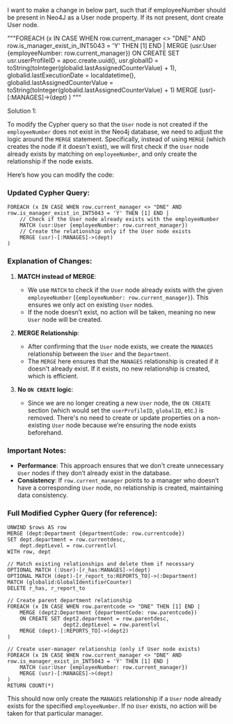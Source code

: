 I want to make a change in below part, such that 
if employeeNumber should be present in Neo4J as a User node property. 
If its not present, dont create User node.

"""FOREACH (x IN CASE WHEN row.current_manager <> "DNE" AND row.is_manager_exist_in_INT5043 = 'Y' THEN [1] END |
    MERGE (usr:User {employeeNumber: row.current_manager})
    ON CREATE SET usr.userProfileID = apoc.create.uuid(),
                  usr.globalID = toString(toInteger(globalid.lastAssignedCounterValue) + 1),
                  globalid.lastExecutionDate = localdatetime(),
                  globalid.lastAssignedCounterValue = toString(toInteger(globalid.lastAssignedCounterValue) + 1)
    MERGE (usr)-[:MANAGES]->(dept)
)
"""

Solution 1:

To modify the Cypher query so that the `User` node is not created if the `employeeNumber` does not exist in the Neo4j database, we need to adjust the logic around the `MERGE` statement. Specifically, instead of using `MERGE` (which creates the node if it doesn't exist), we will first check if the `User` node already exists by matching on `employeeNumber`, and only create the relationship if the node exists.

Here’s how you can modify the code:

### Updated Cypher Query:

```cypher
FOREACH (x IN CASE WHEN row.current_manager <> "DNE" AND row.is_manager_exist_in_INT5043 = 'Y' THEN [1] END |
    // Check if the User node already exists with the employeeNumber
    MATCH (usr:User {employeeNumber: row.current_manager})
    // Create the relationship only if the User node exists
    MERGE (usr)-[:MANAGES]->(dept)
)
```

### Explanation of Changes:
1. **MATCH instead of MERGE**: 
   - We use `MATCH` to check if the `User` node already exists with the given `employeeNumber` (`{employeeNumber: row.current_manager}`). This ensures we only act on existing `User` nodes.
   - If the node doesn’t exist, no action will be taken, meaning no new `User` node will be created.

2. **MERGE Relationship**: 
   - After confirming that the `User` node exists, we create the `MANAGES` relationship between the `User` and the `Department`.
   - The `MERGE` here ensures that the `MANAGES` relationship is created if it doesn't already exist. If it exists, no new relationship is created, which is efficient.

3. **No `ON CREATE` logic**:
   - Since we are no longer creating a new `User` node, the `ON CREATE` section (which would set the `userProfileID`, `globalID`, etc.) is removed. There's no need to create or update properties on a non-existing `User` node because we’re ensuring the node exists beforehand.

### Important Notes:
- **Performance**: This approach ensures that we don't create unnecessary `User` nodes if they don’t already exist in the database.
- **Consistency**: If `row.current_manager` points to a manager who doesn’t have a corresponding `User` node, no relationship is created, maintaining data consistency.

### Full Modified Cypher Query (for reference):

```cypher
UNWIND $rows AS row
MERGE (dept:Department {departmentCode: row.currentcode})
SET dept.department = row.currentdesc,
    dept.deptLevel = row.currentlvl
WITH row, dept

// Match existing relationships and delete them if necessary
OPTIONAL MATCH (:User)-[r_has:MANAGES]->(dept)
OPTIONAL MATCH (dept)-[r_report_to:REPORTS_TO]->(:Department)
MATCH (globalid:GlobalIdentifierCounter)
DELETE r_has, r_report_to

// Create parent department relationship
FOREACH (x IN CASE WHEN row.parentcode <> "DNE" THEN [1] END |
    MERGE (dept2:Department {departmentCode: row.parentcode})
    ON CREATE SET dept2.department = row.parentdesc,
                  dept2.deptLevel = row.parentlvl
    MERGE (dept)-[:REPORTS_TO]->(dept2)
)

// Create user-manager relationship (only if User node exists)
FOREACH (x IN CASE WHEN row.current_manager <> "DNE" AND row.is_manager_exist_in_INT5043 = 'Y' THEN [1] END |
    MATCH (usr:User {employeeNumber: row.current_manager})
    MERGE (usr)-[:MANAGES]->(dept)
)
RETURN COUNT(*)
```

This should now only create the `MANAGES` relationship if a `User` node already exists for the specified `employeeNumber`. If no `User` exists, no action will be taken for that particular manager.